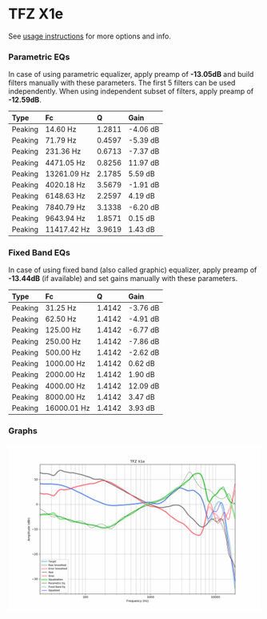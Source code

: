 # TFZ X1e
See [usage instructions](https://github.com/jaakkopasanen/AutoEq#usage) for more options and info.

### Parametric EQs
In case of using parametric equalizer, apply preamp of **-13.05dB** and build filters manually
with these parameters. The first 5 filters can be used independently.
When using independent subset of filters, apply preamp of **-12.59dB**.

| Type    | Fc          |      Q | Gain     |
|:--------|:------------|:-------|:---------|
| Peaking | 14.60 Hz    | 1.2811 | -4.06 dB |
| Peaking | 71.79 Hz    | 0.4597 | -5.39 dB |
| Peaking | 231.36 Hz   | 0.6713 | -7.37 dB |
| Peaking | 4471.05 Hz  | 0.8256 | 11.97 dB |
| Peaking | 13261.09 Hz | 2.1785 | 5.59 dB  |
| Peaking | 4020.18 Hz  | 3.5679 | -1.91 dB |
| Peaking | 6148.63 Hz  | 2.2597 | 4.19 dB  |
| Peaking | 7840.79 Hz  | 3.1338 | -6.20 dB |
| Peaking | 9643.94 Hz  | 1.8571 | 0.15 dB  |
| Peaking | 11417.42 Hz | 3.9619 | 1.43 dB  |

### Fixed Band EQs
In case of using fixed band (also called graphic) equalizer, apply preamp of **-13.44dB**
(if available) and set gains manually with these parameters.

| Type    | Fc          |      Q | Gain     |
|:--------|:------------|:-------|:---------|
| Peaking | 31.25 Hz    | 1.4142 | -3.76 dB |
| Peaking | 62.50 Hz    | 1.4142 | -4.91 dB |
| Peaking | 125.00 Hz   | 1.4142 | -6.77 dB |
| Peaking | 250.00 Hz   | 1.4142 | -7.86 dB |
| Peaking | 500.00 Hz   | 1.4142 | -2.62 dB |
| Peaking | 1000.00 Hz  | 1.4142 | 0.62 dB  |
| Peaking | 2000.00 Hz  | 1.4142 | 1.90 dB  |
| Peaking | 4000.00 Hz  | 1.4142 | 12.09 dB |
| Peaking | 8000.00 Hz  | 1.4142 | 3.47 dB  |
| Peaking | 16000.01 Hz | 1.4142 | 3.93 dB  |

### Graphs
![](./TFZ%20X1e.png)